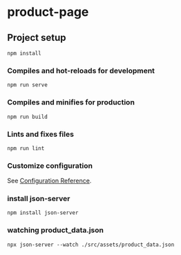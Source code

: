 # product-page

## Project setup
```
npm install
```

### Compiles and hot-reloads for development
```
npm run serve
```

### Compiles and minifies for production
```
npm run build
```

### Lints and fixes files
```
npm run lint
```

### Customize configuration
See [Configuration Reference](https://cli.vuejs.org/config/).


### install json-server
```
npm install json-server
```

### watching product_data.json
```
npx json-server --watch ./src/assets/product_data.json
```
